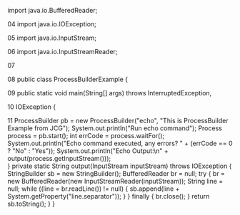 
import java.io.BufferedReader; 



04 
import java.io.IOException; 



05 
import java.io.InputStream; 



06 
import java.io.InputStreamReader; 



07 
  



08 
public class ProcessBuilderExample { 



09 
    public static void main(String[] args) throws InterruptedException, 



10 
            IOException { 



11 
        ProcessBuilder pb = new ProcessBuilder("echo", "This is ProcessBuilder Example from JCG"); 
        System.out.println("Run echo command"); 
        Process process = pb.start(); 
        int errCode = process.waitFor(); 
        System.out.println("Echo command executed, any errors? " + (errCode == 0 ? "No" : "Yes")); 
        System.out.println("Echo Output:\n" + output(process.getInputStream()));     
    } 
    private static String output(InputStream inputStream) throws IOException { 
        StringBuilder sb = new StringBuilder(); 
        BufferedReader br = null; 
        try { 
            br = new BufferedReader(new InputStreamReader(inputStream)); 
            String line = null; 
            while ((line = br.readLine()) != null) { 
                sb.append(line + System.getProperty("line.separator")); 
            } 
        } finally { 
            br.close(); 
        } 
        return sb.toString(); 
    } 
} 
